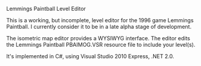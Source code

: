 Lemmings Paintball Level Editor

This is a working, but incomplete, level editor for the 1996 game Lemmings Paintball. I currently consider it to be in a late alpha stage of development.

The isometric map editor provides a WYSIWYG interface. The editor edits the Lemmings Paintball PBAIMOG.VSR resource file to include your level(s).

It's implemented in C#, using Visual Studio 2010 Express, .NET 2.0.
